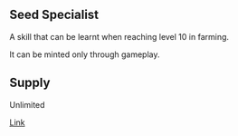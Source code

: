 ## Seed Specialist

A skill that can be learnt when reaching level 10 in farming.

It can be minted only through gameplay.

## Supply

Unlimited

[Link](https://docs.sunflower-land.com/crafting-guide)
